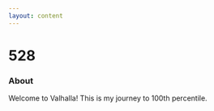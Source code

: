 ```yaml
---
layout: content
---
```


# 528

### About

Welcome to Valhalla! This is my journey to 100th percentile. 
